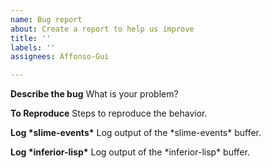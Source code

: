 ```yaml
---
name: Bug report
about: Create a report to help us improve
title: ''
labels: ''
assignees: Affonso-Gui

---
```


**Describe the bug**
What is your problem?

**To Reproduce**
Steps to reproduce the behavior.

**Log \*slime-events\***
Log output of the \*slime-events\* buffer.

**Log \*inferior-lisp\***
Log output of the \*inferior-lisp\* buffer.
